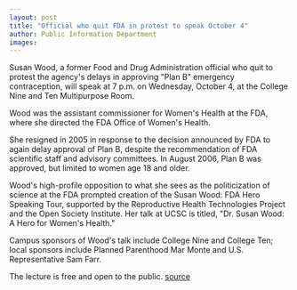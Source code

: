 ```yaml
---
layout: post
title: "Official who quit FDA in protest to speak October 4"
author: Public Information Department
images:
---
```


Susan Wood, a former Food and Drug Administration official who quit to protest the agency's delays in approving "Plan B" emergency contraception, will speak at 7 p.m. on Wednesday, October 4, at the College Nine and Ten Multipurpose Room.

Wood was the assistant commissioner for Women's Health at the FDA, where she directed the FDA Office of Women's Health.

She resigned in 2005 in response to the decision announced by FDA to again delay approval of Plan B, despite the recommendation of FDA scientific staff and advisory committees. In August 2006, Plan B was approved, but limited to women age 18 and older.

Wood's high-profile opposition to what she sees as the politicization of science at the FDA prompted creation of the Susan Wood: FDA Hero Speaking Tour, supported by the Reproductive Health Technologies Project and the Open Society Institute. Her talk at UCSC is titled, "Dr. Susan Wood: A Hero for Women's Health."

Campus sponsors of Wood's talk include College Nine and College Ten; local sponsors include Planned Parenthood Mar Monte and U.S. Representative Sam Farr.

The lecture is free and open to the public.
[source](http://www1.ucsc.edu/currents/06-07/10-02/brief-talk.asp "Permalink to brief-talk")
